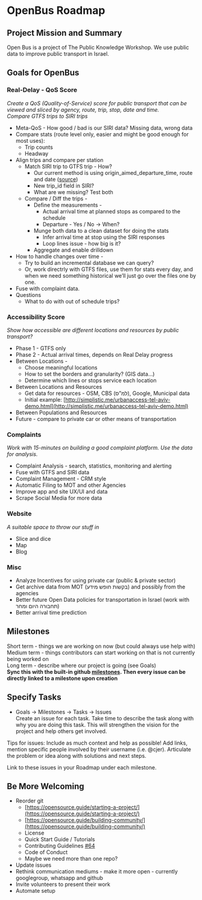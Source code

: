 # OpenBus Roadmap

## Project Mission and Summary
Open Bus is a project of The Public Knowledge Workshop. We use public data to improve public transport in Israel.

## Goals for OpenBus
### Real-Delay - QoS Score
*Create a QoS (Quality-of-Service) score for public transport that can be viewed and sliced by agency, route, trip, stop, date and time.*  
*Compare GTFS trips to SIRI trips*
-   Meta-QoS - How good / bad is our SIRI data? Missing data, wrong data
-   Compare stats (route level only, easier and might be good enough for most uses):
	-   Trip counts
	-   Headway
-   Align trips and compare per station
	-   Match SIRI trip to GTFS trip - How?
		-   Our current method is using origin_aimed_departure_time, route and date ([source](https://github.com/hasadna/open-bus/blob/0fd5222b12a6062da7072972e89c4fc2e1aa47a0/postgres/adding_trip_id_to_siri_from_gtfs.sql#L44))
		-   New trip_id field in SIRI?
		-   What are we missing? Test both
	-   Compare / Diff the trips -
		-   Define the measurements -    
			-   Actual arrival time at planned stops as compared to the schedule	    
			-   Departure - Yes / No → When?   
		-   Munge both data to a clean dataset for doing the stats    
			-   Infer arrival time at stop using the SIRI responses	    
			-   Loop lines issue - how big is it?
		-   Aggregate and enable drilldown
-   How to handle changes over time -
	-   Try to build an incremental database we can query?    
	-   Or, work directrly with GTFS files, use them for stats every day, and when we need something historical we’ll just go over the files one by one.
-   Fuse with complaint data.
-   Questions
	-   What to do with out of schedule trips?
### Accessibility Score
*Show how accessible are different locations and resources by public transport?*  
-   Phase 1 - GTFS only
-   Phase 2 - Actual arrival times, depends on Real Delay progress
-   Between Locations -
	-   Choose meaningful locations
	-   How to set the borders and granularity? (GIS data…)
	-   Determine which lines or stops service each location
-   Between Locations and Resources
	-   Get data for resources - OSM, CBS (למ”ס), Google, Municipal data
	-   Initial example: [http://simplistic.me/urbanaccess-tel-aviv-demo.html](http://simplistic.me/urbanaccess-tel-aviv-demo.html)
-   Between Populations and Resources
-   Future - compare to private car or other means of transportation
### Complaints
*Work with 15-minutes on building a good complaint platform. Use the data for analysis.*  
-   Complaint Analysis - search, statistics, monitoring and alerting
-   Fuse with GTFS and SIRI data
-   Complaint Management - CRM style
-   Automatic Filing to MOT and other Agencies
-   Improve app and site UX/UI and data
-   Scrape Social Media for more data
### Website
*A suitable space to throw our stuff in*
-   Slice and dice
-   Map
-   Blog
### Misc
-   Analyze Incentives for using private car (public & private sector)
-   Get archive data from MOT (בקשות חופש מידע) and possibly from the agencies
-   Better future Open Data policies for transportation in Israel (work with תחבורה היום ומחר)
-   Better arrival time prediction

## Milestones
Short term - things we are working on now (but could always use help with)  
Medium term - things contributors can start working on that is not currently being worked on  
Long term - describe where our project is going (see Goals)  
**Sync this with the built-in github [milestones](https://help.github.com/articles/about-milestones/). Then every issue can be directly linked to a milestone upon creation**  

## Specify Tasks
-   Goals → Milestones → Tasks → Issues  
Create an issue for each task. Take time to describe the task along with why you are doing this task. This will strengthen the vision for the project and help others get involved.

Tips for issues: Include as much context and help as possible! Add links, mention specific people involved by their username (i.e. @cjer). Articulate the problem or idea along with solutions and next steps.

Link to these issues in your Roadmap under each milestone.

## Be More Welcoming
-   Reorder git
	-   [https://opensource.guide/starting-a-project/](https://opensource.guide/starting-a-project/)
    -   [https://opensource.guide/building-community/](https://opensource.guide/building-community/)
    -   License
    -   Quick Start Guide / Tutorials
    -   Contributing Guidelines [#64](https://github.com/hasadna/open-bus/issues/64)
    -   Code of Conduct
    -   Maybe we need more than one repo?  
-   Update issues
-   Rethink communication mediums - make it more open - currently googlegroup, whatsapp and github
-   Invite volunteers to present their work
-   Automate setup
